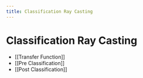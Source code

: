 ```yaml
---
title: Classification Ray Casting
---
```


# Classification Ray Casting
- [[Transfer Function]]
- [[Pre Classification]]
- [[Post Classification]]








